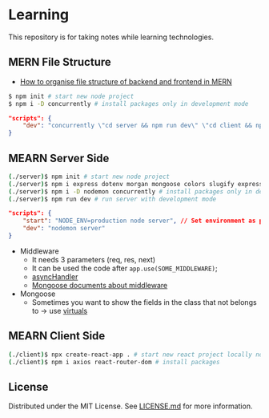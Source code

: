 # Learning

This repository is for taking notes while learning technologies.

## MERN File Structure

- [How to organise file structure of backend and frontend in MERN](https://www.semicolonworld.com/question/72662/how-to-organise-file-structure-of-backend-and-frontend-in-mern)

```sh
$ npm init # start new node project
$ npm i -D concurrently # install packages only in development mode
```

```json
"scripts": {
    "dev": "concurrently \"cd server && npm run dev\" \"cd client && npm start\" "
}
```

## MEARN Server Side

```sh
(./server)$ npm init # start new node project
(./server)$ npm i express dotenv morgan mongoose colors slugify express-fileupload jsonwebtoken bcryptjs cookie-parser # install packages
(./server)$ npm i -D nodemon concurrently # install packages only in development mode
(./server)$ npm run dev # run server with development mode
```

```json
"scripts": {
    "start": "NODE_ENV=production node server", // Set environment as production
    "dev": "nodemon server"
}
```

- Middleware
  - It needs 3 parameters (req, res, next)
  - It can be used the code after `app.use(SOME_MIDDLEWARE)`;
  - [asyncHandler](https://www.acuriousanimal.com/blog/2018/03/15/express-async-middleware)
  - [Mongoose documents about middleware](https://mongoosejs.com/docs/middleware.html)
- Mongoose
  - Sometimes you want to show the fields in the class that not belongs to -> use [virtuals](https://mongoosejs.com/docs/tutorials/virtuals.html)

## MEARN Client Side

```sh
(./client)$ npx create-react-app . # start new react project locally not globally
(./client)$ npm i axios react-router-dom # install packages
```

## License

Distributed under the MIT License. See [LICENSE.md](LICENSE.md) for more information.
